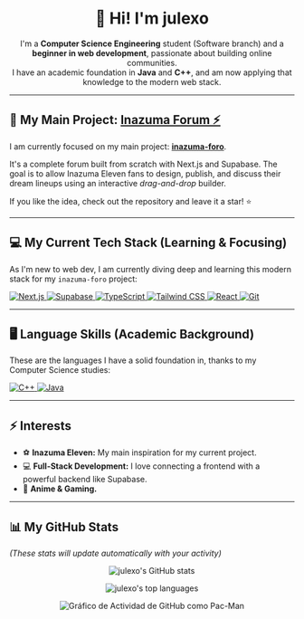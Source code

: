 <h1 align="center">
  👋 Hi! I'm julexo
</h1>

<p align="center">
  I'm a <strong>Computer Science Engineering</strong> student (Software branch) and a <strong>beginner in web development</strong>, passionate about building online communities.<br>
  I have an academic foundation in <strong>Java</strong> and <strong>C++</strong>, and am now applying that knowledge to the modern web stack.
</p>

---

## 🚀 My Main Project: [Inazuma Forum ⚡](https://github.com/julexo/inazuma-foro)

I am currently focused on my main project: **[inazuma-foro](https://github.com/julexo/inazuma-foro)**.

It's a complete forum built from scratch with Next.js and Supabase. The goal is to allow Inazuma Eleven fans to design, publish, and discuss their dream lineups using an interactive *drag-and-drop* builder.

If you like the idea, check out the repository and leave it a star! ⭐

---

## 💻 My Current Tech Stack (Learning & Focusing)

As I'm new to web dev, I am currently diving deep and learning this modern stack for my `inazuma-foro` project:

<p align="left">
  <a href="https://nextjs.org/">
    <img src="https://img.shields.io/badge/Next.js-000000?style=for-the-badge&logo=nextdotjs&logoColor=white" alt="Next.js">
  </a>
  <a href="https://supabase.com/">
    <img src="https://img.shields.io/badge/Supabase-3FCF8E?style=for-the-badge&logo=supabase&logoColor=white" alt="Supabase">
  </a>
  <a href="https://www.typescriptlang.org/">
    <img src="https://img.shields.io/badge/TypeScript-3178C6?style=for-the-badge&logo=typescript&logoColor=white" alt="TypeScript">
  </a>
  <a href="https://tailwindcss.com/">
    <img src="https://img.shields.io/badge/Tailwind_CSS-06B6D4?style=for-the-badge&logo=tailwindcss&logoColor=white" alt="Tailwind CSS">
  </a>
  <a href="https://react.dev/">
    <img src="https://img.shields.io/badge/React-20232A?style=for-the-badge&logo=react&logoColor=61DAFB" alt="React">
  </a>
  <a href="https://git-scm.com/">
    <img src="https://img.shields.io/badge/Git-F05032?style=for-the-badge&logo=git&logoColor=white" alt="Git">
  </a>
</p>

---

## 🖥️ Language Skills (Academic Background)

These are the languages I have a solid foundation in, thanks to my Computer Science studies:

<p align="left">
  <a href="https://isocpp.org/">
    <img src="https://img.shields.io/badge/C%2B%2B-00599C?style=for-the-badge&logo=cplusplus&logoColor=white" alt="C++">
  </a>
  <a href="https://www.java.com/">
    <img src="https://img.shields.io/badge/Java-ED8B00?style=for-the-badge&logo=openjdk&logoColor=white" alt="Java">
  </a>
</p>

---

## ⚡ Interests

* ⚽ **Inazuma Eleven:** My main inspiration for my current project.
* 💻 **Full-Stack Development:** I love connecting a frontend with a powerful backend like Supabase.
* 🎌 **Anime & Gaming.**

---

## 📊 My GitHub Stats

*(These stats will update automatically with your activity)*

<p align="center">
  <img src="https://github-readme-stats.vercel.app/api?username=julexo&show_icons=true&theme=dark&icon_color=0ea5e9&text_color=ffffff&bg_color=0d1117&border_color=30363d" alt="julexo's GitHub stats" />
</p>
<p align="center">
  <img src="https://github-readme-stats.vercel.app/api/top-langs/?username=julexo&layout=compact&theme=dark&bg_color=0d1117&border_color=30363d" alt="julexo's top languages" />
</p>
<p align="center">
  <img src="https://pacman-activity-graph.vercel.app/api?username=julexo&theme=dark_pacman" alt="Gráfico de Actividad de GitHub como Pac-Man">
</p>
